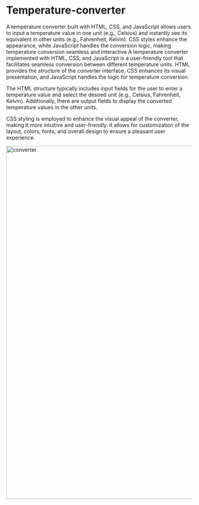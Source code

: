 # Temperature-converter
A temperature converter built with HTML, CSS, and JavaScript allows users to input a temperature value in one unit (e.g., Celsius) and instantly see its equivalent in other units (e.g., Fahrenheit, Kelvin). CSS styles enhance the appearance, while JavaScript handles the conversion logic, making temperature conversion seamless and interactive
A temperature converter implemented with HTML, CSS, and JavaScript is a user-friendly tool that facilitates seamless conversion between different temperature units. HTML provides the structure of the converter interface, CSS enhances its visual presentation, and JavaScript handles the logic for temperature conversion.

The HTML structure typically includes input fields for the user to enter a temperature value and select the desired unit (e.g., Celsius, Fahrenheit, Kelvin). Additionally, there are output fields to display the converted temperature values in the other units.

CSS styling is employed to enhance the visual appeal of the converter, making it more intuitive and user-friendly. It allows for customization of the layout, colors, fonts, and overall design to ensure a pleasant user experience.

<img width="955" alt="converter" src="https://github.com/2rml/Temperature-converter/assets/159605047/504d8c74-bbbc-4264-a7f7-851202e2d965">
